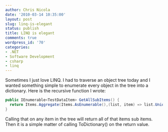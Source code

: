 ```yaml
---
author: Chris Nicola
date: '2010-03-14 10:35:00'
layout: post
slug: linq-is-elegant
status: publish
title: LINQ is elegant
comments: true
wordpress_id: '70'
categories:
- .NET
- Software Development
- csharp
- linq
---
```


Sometimes I just love LINQ.  I had to traverse an object tree today and I wanted something simple to enumerate every object in the tree into a dictionary.  Here is the recursive function I wrote:

```csharp
public IEnumerable<TestDataItem> GetAllSubItems() {   
  return Items.Aggregate(Items.AsEnumerable(),(list, item) => list.Union(item.GetAllSubItems()));   
}
```

Calling that on any item in the tree will return all of that items sub items.  Then it is a simple matter of calling ToDictionary() on the return value.
